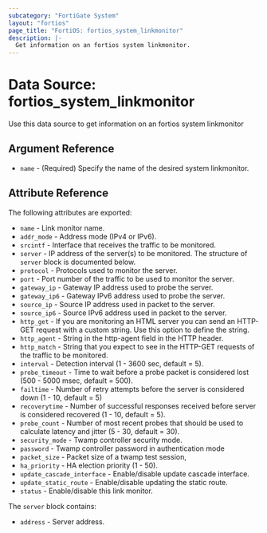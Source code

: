 ```yaml
---
subcategory: "FortiGate System"
layout: "fortios"
page_title: "FortiOS: fortios_system_linkmonitor"
description: |-
  Get information on an fortios system linkmonitor.
---
```


# Data Source: fortios_system_linkmonitor
Use this data source to get information on an fortios system linkmonitor

## Argument Reference

* `name` - (Required) Specify the name of the desired system linkmonitor.

## Attribute Reference

The following attributes are exported:

* `name` - Link monitor name.
* `addr_mode` - Address mode (IPv4 or IPv6).
* `srcintf` - Interface that receives the traffic to be monitored.
* `server` - IP address of the server(s) to be monitored. The structure of `server` block is documented below.
* `protocol` - Protocols used to monitor the server.
* `port` - Port number of the traffic to be used to monitor the server.
* `gateway_ip` - Gateway IP address used to probe the server.
* `gateway_ip6` - Gateway IPv6 address used to probe the server.
* `source_ip` - Source IP address used in packet to the server.
* `source_ip6` - Source IPv6 address used in packet to the server.
* `http_get` - If you are monitoring an HTML server you can send an HTTP-GET request with a custom string. Use this option to define the string.
* `http_agent` - String in the http-agent field in the HTTP header.
* `http_match` - String that you expect to see in the HTTP-GET requests of the traffic to be monitored.
* `interval` - Detection interval (1 - 3600 sec, default = 5).
* `probe_timeout` - Time to wait before a probe packet is considered lost (500 - 5000 msec, default = 500).
* `failtime` - Number of retry attempts before the server is considered down (1 - 10, default = 5)
* `recoverytime` - Number of successful responses received before server is considered recovered (1 - 10, default = 5).
* `probe_count` - Number of most recent probes that should be used to calculate latency and jitter (5 - 30, default = 30).
* `security_mode` - Twamp controller security mode.
* `password` - Twamp controller password in authentication mode
* `packet_size` - Packet size of a twamp test session,
* `ha_priority` - HA election priority (1 - 50).
* `update_cascade_interface` - Enable/disable update cascade interface.
* `update_static_route` - Enable/disable updating the static route.
* `status` - Enable/disable this link monitor.

The `server` block contains:

* `address` - Server address.

